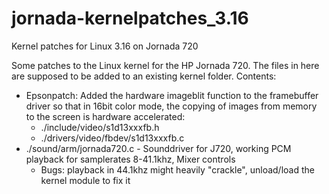 # jornada-kernelpatches_3.16
Kernel patches for Linux 3.16 on Jornada 720 

Some patches to the Linux kernel for the HP Jornada 720. The files in here are supposed to be added to an existing kernel folder. 
Contents:
- Epsonpatch: Added the hardware imageblit function to the framebuffer driver so that in 16bit color mode, the copying of images from memory to the screen is hardware accelerated:
  - ./include/video/s1d13xxxfb.h
  - ./drivers/video/fbdev/s1d13xxxfb.c
- ./sound/arm/jornada720.c - Sounddriver for J720, working PCM playback for samplerates 8-41.1khz, Mixer controls
  - Bugs: playback in 44.1khz might heavily "crackle", unload/load the kernel module to fix it
